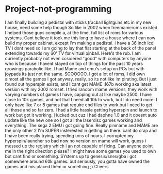 # Project-not-programming
I am finally building a pedistal with sticks tracball lightguns etc in my new house, need some help though
So like in 2002 when freemameroms existed I helped those guys compile a, at the time, full list of roms for various systems.  Cant believe it took me this long to have a house where I can now build my proper cabinet, except I'm making a pedistal.
I have a 36 inch lcd TV i dont need so I am going to lay that flat starting at the back of the panel extending towards my 60' TV for virtual pinball.  Here's the rub.  I am currently probably not even cosidered "good" with computers by anyone who is because I havent stayed on top of things for the past 10 years growings parabolic like.  I had Mame and emu's setup on PCs but with joypads its just not the same.   SOOOOOO.  I got a lot of roms, I did own almost all the games I got anyway, really, so its not like Im pirating.  But I just found out hyperspin exists, and I cant get MAME .167b working aka latest version with my 2002 romset.  I tried random mame versions, they work with varying numbers of games I have, capping out at like maybe 2500.  I have close to 10k games, and not that I need all 10k to work, but I do need more.  I only have like 7 or 8 games that require chd files to work but I need to get all those and so far zero.  I had a little hassle getting hyperspin and launch to work but got it working.  I lucked out cuz I had daphne 1.0 and it doesnt auto update like the new one so I got all the laserdisc games working and everything.  The sega 2 EMU i got going fine.  Really pinmame and MAME are the only other 2 I'm SUPER insterested in getting on there.  cant do crap and I have been really trying, spending tons of hours.  I corrupted my hyperspin/launcher so bad now no version on mame will work, guess i messed up the registry which I an not capable of fixing.  Can anyone point me in the right direction please?  I might have some games you used to own but cant find or something.  SYstems up tp genesis/snes/gba i got somewhere around 60k games.  but seriously, you gotta have owned the games and mis placed them or something ;)  Cheers
